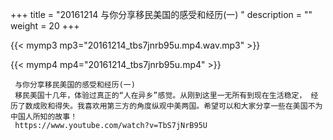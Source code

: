 +++
title = "20161214  与你分享移民美国的感受和经历(一) "
description = ""
weight = 20
+++

{{< mymp3 mp3="20161214_tbs7jnrb95u.mp4.wav.mp3" >}}

{{< mymp4 mp4="20161214_tbs7jnrb95u.mp4" >}}

     与你分享移民美国的感受和经历(一) 
     移民美国十几年，体验过真正的“人在异乡”感觉。从刚到这里一无所有到现在生活稳定， 经历了数成败和得失。我喜欢用第三方的角度纵观中美两国。希望可以和大家分享一些在美国不为中国人所知的故事！ 
     https://www.youtube.com/watch?v=TbS7jNrB95U 

